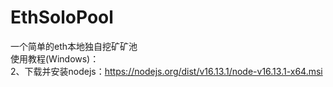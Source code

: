 # EthSoloPool
一个简单的eth本地独自挖矿矿池<br>
使用教程(Windows)：<br>
2、下载并安装nodejs：<https://nodejs.org/dist/v16.13.1/node-v16.13.1-x64.msi><br>
